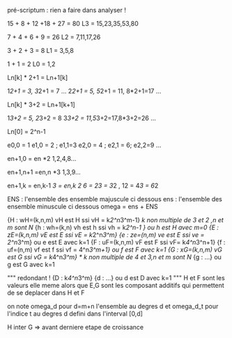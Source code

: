 

pré-scriptum : rien a faire dans analyser !


15 + 8 + 12 +18 + 27 = 80
L3 = 15,23,35,53,80

7 + 4 + 6 + 9 = 26
L2 = 7,11,17,26

3 + 2 + 3 = 8
L1 = 3,5,8

1 + 1 = 2 
L0 = 1,2



Ln[k] * 2+1 = Ln+1[k]

1*2+1 = 3, 3*2+1 = 7 ...
2*2+1 = 5, 5*2+1 = 11, 8*2+1=17 ...

Ln[k] * 3+2 = Ln+1[k+1]

1*3+2 = 5, 2*3+2 = 8
3*3+2 = 11,5*3+2=17,8*3+2=26 ...

Ln[0] = 2^n-1

e0,0 = 1
e1,0 = 2 ; e1,1=3
e2,0 = 4 ; e2,1 = 6; e2,2=9
...

en+1,0 = en *2
1,2,4,8...

en+1,n+1 =en,n *3 
1,3,9...

en+1,k = en,k-1 *3 = en,k *2
6 = 2*3 = 3*2 , 12 = 4*3 = 6*2

ENS : l'ensemble des ensemble majuscule ci dessous
ens : l'ensemble des ensemble minuscule ci dessous
omega = ens + ENS

{H : wH=(k,n,m) vH est H ssi vH = k*2^n*3^m-1} *k non multiple de 3 et 2 ,n et m sont N*
{h : wh=(k,n) vh est h ssi vh = k*2^n-1 } ou h est H avec m=0
{E : zE=(k,n,m) vE est E ssi vE = k*2^n*3^m}
{e : ze=(n,m) ve est E ssi ve = 2^n*3^m} ou e est E avec k=1
{F : uF=(k,n,m) vF est F ssi vF= k*4^n*3^n+1}
{f : uf=(n,m) vf est f ssi vf = 4^n*3^m+1} ou f est F avec k=1
{G : xG=(k,n,m) vG est G ssi vG = k*4^n*3^m} * k non multiple de 4 et 3,n et m sont N*
{g : ...} ou g est G avec k=1

"""
redondant !
{D : k*4^n*3^m}
{d : ...} ou d est D avec k=1
""" 
H et F sont les valeurs elle meme
alors que E,G sont les composant additifs qui permettent de se deplacer dans H et F

on note omega_d pour d=m+n l'ensemble au degres d 
et omega_d_t pour l'indice t au degres d defini dans l'interval [0,d] 


H inter G => avant derniere etape de croissance 
